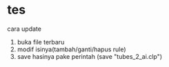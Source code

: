 # tes

cara update
1. buka file terbaru
2. modif isinya(tambah/ganti/hapus rule)
3. save hasinya pake perintah (save "tubes_2_ai.clp")
